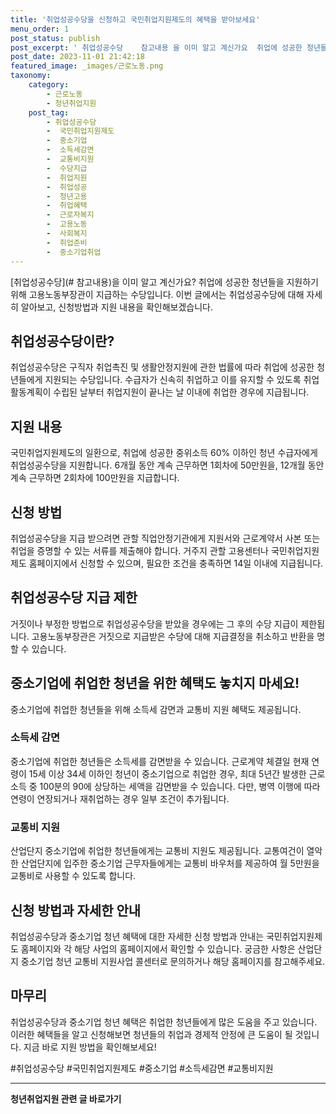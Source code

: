 ```yaml
---
title: '취업성공수당을 신청하고 국민취업지원제도의 혜택을 받아보세요'
menu_order: 1
post_status: publish
post_excerpt: ' 취업성공수당    참고내용 을 이미 알고 계신가요  취업에 성공한 청년들을 지원하기 위해 고용노동부장관이 지급하는 수당입니다. 이번 글에서는 취업성공수당에 대해 자세히 알아보고, 신청방법과 지원 내용을 확인해보겠습니다.'
post_date: 2023-11-01 21:42:18
featured_image: _images/근로노동.png
taxonomy:
    category:
        - 근로노동
        - 청년취업지원
    post_tag:
        - 취업성공수당
        -  국민취업지원제도
        -  중소기업
        -  소득세감면
        -  교통비지원
        -  수당지급
        -  취업지원
        -  취업성공
        -  청년고용
        -  취업혜택
        -  근로자복지
        -  고용노동
        -  사회복지
        -  취업준비
        -  중소기업취업
---
```



[취업성공수당](# 참고내용)을 이미 알고 계신가요? 취업에 성공한 청년들을 지원하기 위해 고용노동부장관이 지급하는 수당입니다. 이번 글에서는 취업성공수당에 대해 자세히 알아보고, 신청방법과 지원 내용을 확인해보겠습니다.

## 취업성공수당이란?

취업성공수당은 구직자 취업촉진 및 생활안정지원에 관한 법률에 따라 취업에 성공한 청년들에게 지원되는 수당입니다. 수급자가 신속히 취업하고 이를 유지할 수 있도록 취업활동계획이 수립된 날부터 취업지원이 끝나는 날 이내에 취업한 경우에 지급됩니다.

## 지원 내용

국민취업지원제도의 일환으로, 취업에 성공한 중위소득 60% 이하인 청년 수급자에게 취업성공수당을 지원합니다. 6개월 동안 계속 근무하면 1회차에 50만원을, 12개월 동안 계속 근무하면 2회차에 100만원을 지급합니다.

## 신청 방법

취업성공수당을 지급 받으려면 관할 직업안정기관에게 지원서와 근로계약서 사본 또는 취업을 증명할 수 있는 서류를 제출해야 합니다. 거주지 관할 고용센터나 국민취업지원제도 홈페이지에서 신청할 수 있으며, 필요한 조건을 충족하면 14일 이내에 지급됩니다.

## 취업성공수당 지급 제한

거짓이나 부정한 방법으로 취업성공수당을 받았을 경우에는 그 후의 수당 지급이 제한됩니다. 고용노동부장관은 거짓으로 지급받은 수당에 대해 지급결정을 취소하고 반환을 명할 수 있습니다.

## 중소기업에 취업한 청년을 위한 혜택도 놓치지 마세요!

중소기업에 취업한 청년들을 위해 소득세 감면과 교통비 지원 혜택도 제공됩니다.

### 소득세 감면

중소기업에 취업한 청년들은 소득세를 감면받을 수 있습니다. 근로계약 체결일 현재 연령이 15세 이상 34세 이하인 청년이 중소기업으로 취업한 경우, 최대 5년간 발생한 근로소득 중 100분의 90에 상당하는 세액을 감면받을 수 있습니다. 다만, 병역 이행에 따라 연령이 연장되거나 재취업하는 경우 일부 조건이 추가됩니다.

### 교통비 지원

산업단지 중소기업에 취업한 청년들에게는 교통비 지원도 제공됩니다. 교통여건이 열악한 산업단지에 입주한 중소기업 근무자들에게는 교통비 바우처를 제공하여 월 5만원을 교통비로 사용할 수 있도록 합니다.

## 신청 방법과 자세한 안내

취업성공수당과 중소기업 청년 혜택에 대한 자세한 신청 방법과 안내는 국민취업지원제도 홈페이지와 각 해당 사업의 홈페이지에서 확인할 수 있습니다. 궁금한 사항은 산업단지 중소기업 청년 교통비 지원사업 콜센터로 문의하거나 해당 홈페이지를 참고해주세요.

## 마무리

취업성공수당과 중소기업 청년 혜택은 취업한 청년들에게 많은 도움을 주고 있습니다. 이러한 혜택들을 알고 신청해보면 청년들의 취업과 경제적 안정에 큰 도움이 될 것입니다. 지금 바로 지원 방법을 확인해보세요!

#취업성공수당 #국민취업지원제도 #중소기업 #소득세감면 #교통비지원
<!-- wp:separator -->
<hr class="wp-block-separator has-alpha-channel-opacity"/>
<!-- /wp:separator -->

<!-- wp:group {"backgroundColor":"base","layout":{"type":"constrained"}} -->
<div class="wp-block-group has-base-background-color has-background"><!-- wp:paragraph {"align":"center","fontSize":"medium"} -->
<p class="has-text-align-center has-large-font-size"><strong>청년취업지원 관련 글 바로가기</strong></p>
<!-- /wp:paragraph -->


<!-- wp:latest-posts {"categories":[{"id":12739,"count":19,"description":"","link":"https://uknowlaw.com/category/%ec%b2%ad%eb%85%84%ec%b7%a8%ec%97%85%ec%a7%80%ec%9b%90/","name":"청년취업지원","slug":"청년취업지원","taxonomy":"category","parent":0,"meta":[],"_links":{"self":[{"href":"https://uknowlaw.com/wp-json/wp/v2/categories/12739"}],"collection":[{"href":"https://uknowlaw.com/wp-json/wp/v2/categories"}],"about":[{"href":"https://uknowlaw.com/wp-json/wp/v2/taxonomies/category"}],"wp:post_type":[{"href":"https://uknowlaw.com/wp-json/wp/v2/posts?categories=12739"}],"curies":[{"name":"wp","href":"https://api.w.org/{rel}","templated":true}]}}],"postsToShow":100,"excerptLength":28,"postLayout":"grid","columns":2,"featuredImageAlign":"left","featuredImageSizeSlug":"large","fontSize":18px} /--></div>
<!-- /wp:group -->